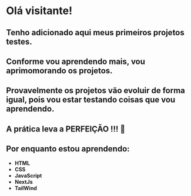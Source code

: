 <h1>Olá visitante!</h1>

<h2>Tenho adicionado aqui meus primeiros projetos testes.</h2>

<h2>Conforme vou aprendendo mais, vou aprimomorando os projetos.</h2>

<h2>Provavelmente os projetos vão evoluir de forma igual, pois vou estar testando coisas que vou aprendendo.</h2>

<h2><strong>A prática leva a PERFEIÇÃO !!!</strong> 💪</h2> 

<h2><strong>Por enquanto estou aprendendo:</strong></h2>

<ul>
  <li>
    <strong>HTML</strong>
  </li>
  <li>
    <strong>CSS</strong>
  </li>
  <li>
    <strong>JavaScript</strong>
  </li>
  <li>
    <strong>NextJs<strong>
  </li>
    <li>
      <strong>TailWind</strong>
    </li>
</ul>
